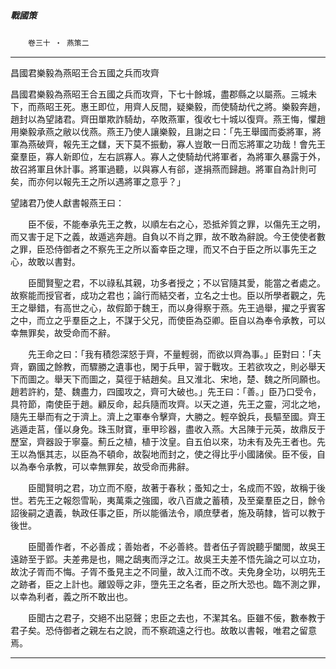 

##### 戰國策
　　`卷三十 ‧ 燕策二`

* * *

昌國君樂毅為燕昭王合五國之兵而攻齊

昌國君樂毅為燕昭王合五國之兵而攻齊，下七十餘城，盡郡縣之以屬燕。三城未下，而燕昭王死。惠王即位，用齊人反間，疑樂毅，而使騎劫代之將。樂毅奔趙，趙封以為望諸君。齊田單欺詐騎劫，卒敗燕軍，復收七十城以復齊。燕王悔，懼趙用樂毅承燕之敝以伐燕。燕王乃使人讓樂毅，且謝之曰：「先王舉國而委將軍，將軍為燕破齊，報先王之讎，天下莫不振動，寡人豈敢一日而忘將軍之功哉！會先王棄羣臣，寡人新即位，左右誤寡人。寡人之使騎劫代將軍者，為將軍久暴露于外，故召將軍且休計事。將軍過聽，以與寡人有郤，遂捐燕而歸趙。將軍自為計則可矣，而亦何以報先王之所以遇將軍之意乎？」

望諸君乃使人獻書報燕王曰：

　　臣不佞，不能奉承先王之教，以順左右之心，恐抵斧質之罪，以傷先王之明，而又害于足下之義，故遁逃奔趙。自負以不肖之罪，故不敢為辭說。今王使使者數之罪，臣恐侍御者之不察先王之所以畜幸臣之理，而又不白于臣之所以事先王之心，故敢以書對。

　　臣聞賢聖之君，不以祿私其親，功多者授之；不以官隨其愛，能當之者處之。故察能而授官者，成功之君也；論行而結交者，立名之士也。臣以所學者觀之，先王之舉錯，有高世之心，故假節于魏王，而以身得察于燕。先王過舉，擢之乎賓客之中，而立之乎羣臣之上，不謀于父兄，而使臣為亞卿。臣自以為奉令承教，可以幸無罪矣，故受命而不辭。

　　先王命之曰：「我有積怨深怒于齊，不量輕弱，而欲以齊為事。」臣對曰：「夫齊，霸國之餘教，而驟勝之遺事也，閑于兵甲，習于戰攻。王若欲攻之，則必舉天下而圖之。舉天下而圖之，莫徑于結趙矣。且又淮北、宋地，楚、魏之所同願也。趙若許約，楚、魏盡力，四國攻之，齊可大破也。」先王曰：「善。」臣乃口受令，具符節，南使臣于趙。顧反命，起兵隨而攻齊。以天之道，先王之靈，河北之地，隨先王舉而有之于濟上。濟上之軍奉令擊齊，大勝之。輕卒銳兵，長驅至國。齊王逃遁走莒，僅以身免。珠玉財寶，車甲珍器，盡收入燕。大呂陳于元英，故鼎反于歷室，齊器設于寧臺。薊丘之植，植于汶皇。自五伯以來，功未有及先王者也。先王以為愜其志，以臣為不頓命，故裂地而封之，使之得比乎小國諸侯。臣不佞，自以為奉令承教，可以幸無罪矣，故受命而弗辭。

　　臣聞賢明之君，功立而不廢，故著于春秋；蚤知之士，名成而不毀，故稱于後世。若先王之報怨雪恥，夷萬乘之強國，收八百歲之蓄積，及至棄羣臣之日，餘令詔後嗣之遺義，執政任事之臣，所以能循法令，順庶孽者，施及萌隸，皆可以教于後世。

　　臣聞善作者，不必善成；善始者，不必善終。昔者伍子胥說聽乎闔閭，故吳王遠跡至于郢。夫差弗是也，賜之鴟夷而浮之江。故吳王夫差不悟先論之可以立功，故沈子胥而不悔。子胥不蚤見主之不同量，故入江而不改。夫免身全功，以明先王之跡者，臣之上計也。離毀辱之非，墮先王之名者，臣之所大恐也。臨不測之罪，以幸為利者，義之所不敢出也。

　　臣聞古之君子，交絕不出惡聲；忠臣之去也，不潔其名。臣雖不佞，數奉教于君子矣。恐侍御者之親左右之說，而不察疏遠之行也。故敢以書報，唯君之留意焉。

* * *

